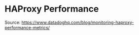 # HAProxy Performance

Source: <https://www.datadoghq.com/blog/monitoring-haproxy-performance-metrics/>

